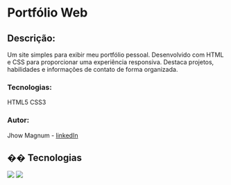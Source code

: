 # <h1>Portfólio Web</h1>
## Descrição:
Um site simples para exibir meu portfólio pessoal. Desenvolvido com HTML e CSS para proporcionar uma experiência responsiva. Destaca projetos, habilidades e informações de contato de forma organizada.

### Tecnologias:
HTML5
CSS3

### Autor:
Jhow Magnum - <a href="https://www.linkedin.com/in/jhow-magnum-n-cardoso-583a63180/">linkedIn</a>

## �� Tecnologias
<div>
  <img src="https://img.shields.io/badge/HTML-239120?style=for-the-badge&logo=html5&logoColor=white">
  <img src="https://img.shields.io/badge/CSS-239120?&style=for-the-badge&logo=css3&logoColor=white">
</div>




